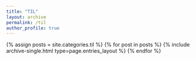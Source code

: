 ```yaml
---
title: "TIL"
layout: archive
permalink: /til
author_profile: true
---
```


{% assign posts = site.categories.til %}
{% for post in posts %} {% include archive-single.html type=page.entries_layout %} {% endfor %}
